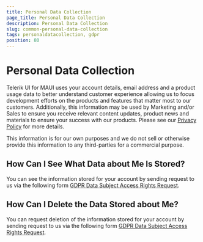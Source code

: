 ```yaml
---
title: Personal Data Collection
page_title: Personal Data Collection
description: Personal Data Collection
slug: common-personal-data-collection
tags: personaldatacollection, gdpr
position: 80
---
```


# Personal Data Collection

Telerik UI for MAUI uses your account details, email address and a product usage data to better understand customer experience allowing us to focus development efforts on the products and features that matter most to our customers. Additionally, this information may be used by Marketing and/or Sales to ensure you receive relevant content updates, product news and materials to ensure your success with our products. Please see our [Privacy Policy](https://www.progress.com/legal/privacy-center) for more details.

This information is for our own purposes and we do not sell or otherwise provide this information to any third-parties for a commercial purpose.

## How Can I See What Data about Me Is Stored?

You can see the information stored for your account by sending request to us via the following form [GDPR Data Subject Access Rights Request](https://app.onetrust.com/app/#/webform/7897e80a-b8a4-4797-883a-bdacfe1ab8e4).

## How Can I Delete the Data Stored about Me?

You can request deletion of the information stored for your account by sending request to us via the following form [GDPR Data Subject Access Rights Request](https://app.onetrust.com/app/#/webform/7897e80a-b8a4-4797-883a-bdacfe1ab8e4).
